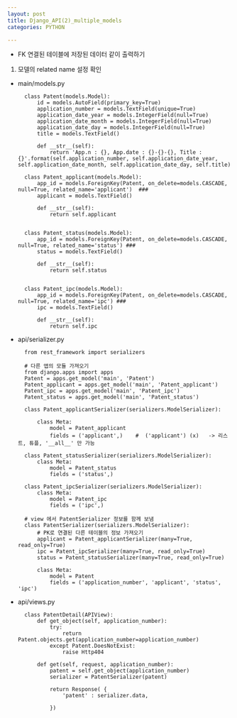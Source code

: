 ```yaml
---
layout: post
title: Django_API(2)_multiple_models
categories: PYTHON

---
```



* FK 연결된 테이블에 저장된 데이터 같이 출력하기

1. 모델의 related name 설정 확인

* main/models.py

        
        class Patent(models.Model):
            id = models.AutoField(primary_key=True)
            application_number = models.TextField(unique=True)
            application_date_year = models.IntegerField(null=True)
            application_date_month = models.IntegerField(null=True)
            application_date_day = models.IntegerField(null=True)
            title = models.TextField()

            def __str__(self):
                return 'App.n : {}, App.date : {}-{}-{}, Title : {}'.format(self.application_number, self.application_date_year, self.application_date_month, self.application_date_day, self.title)

        class Patent_applicant(models.Model):
            app_id = models.ForeignKey(Patent, on_delete=models.CASCADE, null=True, related_name='applicant')  ###
            applicant = models.TextField()

            def __str__(self):
                return self.applicant


        class Patent_status(models.Model):
            app_id = models.ForeignKey(Patent, on_delete=models.CASCADE, null=True, related_name='status') ###
            status = models.TextField()

            def __str__(self):
                return self.status


        class Patent_ipc(models.Model):
            app_id = models.ForeignKey(Patent, on_delete=models.CASCADE, null=True, related_name='ipc') ###
            ipc = models.TextField()

            def __str__(self):
                return self.ipc
                
                
* api/serializer.py


        from rest_framework import serializers

        # 다른 앱의 모듈 가져오기
        from django.apps import apps
        Patent = apps.get_model('main', 'Patent')
        Patent_applicant = apps.get_model('main', 'Patent_applicant')
        Patent_ipc = apps.get_model('main', 'Patent_ipc')
        Patent_status = apps.get_model('main', 'Patent_status')

        class Patent_applicantSerializer(serializers.ModelSerializer):

            class Meta:
                model = Patent_applicant
                fields = ('applicant',)    #  ('applicant') (x)   -> 리스트, 튜플, '__all__' 만 가능

        class Patent_statusSerializer(serializers.ModelSerializer):
            class Meta:
                model = Patent_status
                fields = ('status',)

        class Patent_ipcSerializer(serializers.ModelSerializer):
            class Meta:
                model = Patent_ipc
                fields = ('ipc',)

        # view 에서 PatentSerializer 정보를 함께 보냄 
        class PatentSerializer(serializers.ModelSerializer):
            # PK로 연결된 다른 테이블의 정보 가져오기
            applicant = Patent_applicantSerializer(many=True, read_only=True)
            ipc = Patent_ipcSerializer(many=True, read_only=True)
            status = Patent_statusSerializer(many=True, read_only=True)

            class Meta:
                model = Patent
                fields = ('application_number', 'applicant', 'status', 'ipc')
                
                
* api/views.py


        class PatentDetail(APIView):
            def get_object(self, application_number):
                try:
                    return Patent.objects.get(application_number=application_number)
                except Patent.DoesNotExist:
                    raise Http404

            def get(self, request, application_number):
                patent = self.get_object(application_number)
                serializer = PatentSerializer(patent)
                
                return Response( {
                    'patent' : serializer.data,

                })

